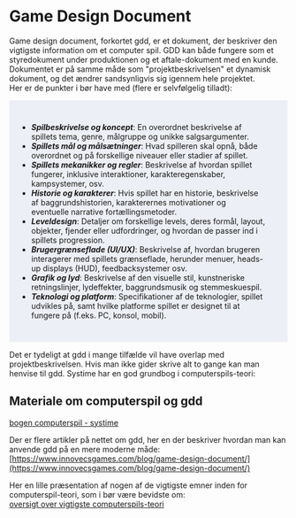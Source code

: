 <h1>Game Design Document</h1>

Game design document, forkortet gdd, er et dokument, der beskriver den vigtigste information om et computer spil.
GDD kan både fungere som et styredokument under produktionen og et aftale-dokument med en kunde.    
Dokumentet er på samme måde som "projektbeskrivelsen" et dynamisk dokument, og det ændrer sandsynligvis sig igennem hele projektet.      
Her er de punkter i bør have med (flere er selvfølgelig tilladt):

<ul  style="background-color: #edeff6;padding:40px;"> 
<li><em><strong>Spilbeskrivelse og koncept</strong></em>: En overordnet beskrivelse af spillets tema, genre, målgruppe og unikke salgsargumenter.</li> 
<li><em><strong>Spillets mål og målsætninger</strong></em>: Hvad spilleren skal opnå, både overordnet og på forskellige niveauer eller stadier af spillet.</li> 
<li><em><strong>Spillets mekanikker og regler</strong></em>: Beskrivelse af hvordan spillet fungerer, inklusive interaktioner, karakteregenskaber, kampsystemer, osv.</li> <li><em><strong>Historie og karakterer</strong></em>: Hvis spillet har en historie, beskrivelse af baggrundshistorien, karakterernes motivationer og eventuelle narrative fortællingsmetoder.</li> 
<li><em><strong>Leveldesign</strong></em>: Detaljer om forskellige levels, deres formål, layout, objekter, fjender eller udfordringer, og hvordan de passer ind i spillets progression.</li> 
<li><em><strong>Brugergrænseflade (UI/UX)</strong></em>: Beskrivelse af, hvordan brugeren interagerer med spillets grænseflade, herunder menuer, heads-up displays (HUD), feedbacksystemer osv.</li> 
<li><em><strong>Grafik og lyd</strong></em>: Beskrivelse af den visuelle stil, kunstneriske retningslinjer, lydeffekter, baggrundsmusik og stemmeskuespil.</li> 
<li><em><strong>Teknologi og platform</strong></em>: Specifikationer af de teknologier, spillet udvikles på, samt hvilke platforme spillet er designet til at fungere på (f.eks. PC, konsol, mobil).</li> 
</ul>

Det er tydeligt at gdd i mange tilfælde vil have overlap med projektbeskrivelsen. Hvis man ikke gider skrive alt to gange kan man henvise til gdd.
Systime har en god grundbog i computerspils-teori:       

## Materiale om computerspil og gdd
[bogen computerspil - systime](https://computerspil.systime.dk/)

Der er flere artikler på nettet om gdd, her en der beskriver hvordan man kan anvende gdd på en mere moderne måde:      
 [https://www.innovecsgames.com/blog/game-design-document/](https://www.innovecsgames.com/blog/game-design-document/)

 Her en lille præsentation af nogen af de vigtigste emner inden for computerspil-teori, som i bør være bevidste om:    
 [oversigt over vigtigste computerspils-teori](spilteori.md)